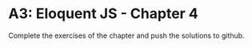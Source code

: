 # A3: Eloquent JS - Chapter 4

Complete the exercises of the chapter and push the solutions to github.
